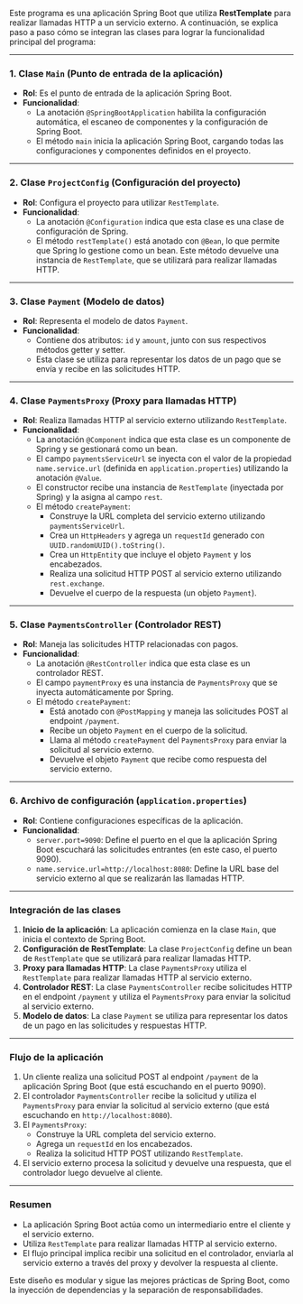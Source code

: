 Este programa es una aplicación Spring Boot que utiliza **RestTemplate** para realizar llamadas HTTP a un servicio externo. A continuación, se explica paso a paso cómo se integran las clases para lograr la funcionalidad principal del programa:

---

### **1. Clase `Main` (Punto de entrada de la aplicación)**
- **Rol**: Es el punto de entrada de la aplicación Spring Boot.
- **Funcionalidad**:
    - La anotación `@SpringBootApplication` habilita la configuración automática, el escaneo de componentes y la configuración de Spring Boot.
    - El método `main` inicia la aplicación Spring Boot, cargando todas las configuraciones y componentes definidos en el proyecto.

---

### **2. Clase `ProjectConfig` (Configuración del proyecto)**
- **Rol**: Configura el proyecto para utilizar `RestTemplate`.
- **Funcionalidad**:
    - La anotación `@Configuration` indica que esta clase es una clase de configuración de Spring.
    - El método `restTemplate()` está anotado con `@Bean`, lo que permite que Spring lo gestione como un bean. Este método devuelve una instancia de `RestTemplate`, que se utilizará para realizar llamadas HTTP.

---

### **3. Clase `Payment` (Modelo de datos)**
- **Rol**: Representa el modelo de datos `Payment`.
- **Funcionalidad**:
    - Contiene dos atributos: `id` y `amount`, junto con sus respectivos métodos getter y setter.
    - Esta clase se utiliza para representar los datos de un pago que se envía y recibe en las solicitudes HTTP.

---

### **4. Clase `PaymentsProxy` (Proxy para llamadas HTTP)**
- **Rol**: Realiza llamadas HTTP al servicio externo utilizando `RestTemplate`.
- **Funcionalidad**:
    - La anotación `@Component` indica que esta clase es un componente de Spring y se gestionará como un bean.
    - El campo `paymentsServiceUrl` se inyecta con el valor de la propiedad `name.service.url` (definida en `application.properties`) utilizando la anotación `@Value`.
    - El constructor recibe una instancia de `RestTemplate` (inyectada por Spring) y la asigna al campo `rest`.
    - El método `createPayment`:
        - Construye la URL completa del servicio externo utilizando `paymentsServiceUrl`.
        - Crea un `HttpHeaders` y agrega un `requestId` generado con `UUID.randomUUID().toString()`.
        - Crea un `HttpEntity` que incluye el objeto `Payment` y los encabezados.
        - Realiza una solicitud HTTP POST al servicio externo utilizando `rest.exchange`.
        - Devuelve el cuerpo de la respuesta (un objeto `Payment`).

---

### **5. Clase `PaymentsController` (Controlador REST)**
- **Rol**: Maneja las solicitudes HTTP relacionadas con pagos.
- **Funcionalidad**:
    - La anotación `@RestController` indica que esta clase es un controlador REST.
    - El campo `paymentProxy` es una instancia de `PaymentsProxy` que se inyecta automáticamente por Spring.
    - El método `createPayment`:
        - Está anotado con `@PostMapping` y maneja las solicitudes POST al endpoint `/payment`.
        - Recibe un objeto `Payment` en el cuerpo de la solicitud.
        - Llama al método `createPayment` del `PaymentsProxy` para enviar la solicitud al servicio externo.
        - Devuelve el objeto `Payment` que recibe como respuesta del servicio externo.

---

### **6. Archivo de configuración (`application.properties`)**
- **Rol**: Contiene configuraciones específicas de la aplicación.
- **Funcionalidad**:
    - `server.port=9090`: Define el puerto en el que la aplicación Spring Boot escuchará las solicitudes entrantes (en este caso, el puerto 9090).
    - `name.service.url=http://localhost:8080`: Define la URL base del servicio externo al que se realizarán las llamadas HTTP.

---

### **Integración de las clases**
1. **Inicio de la aplicación**: La aplicación comienza en la clase `Main`, que inicia el contexto de Spring Boot.
2. **Configuración de RestTemplate**: La clase `ProjectConfig` define un bean de `RestTemplate` que se utilizará para realizar llamadas HTTP.
3. **Proxy para llamadas HTTP**: La clase `PaymentsProxy` utiliza el `RestTemplate` para realizar llamadas HTTP al servicio externo.
4. **Controlador REST**: La clase `PaymentsController` recibe solicitudes HTTP en el endpoint `/payment` y utiliza el `PaymentsProxy` para enviar la solicitud al servicio externo.
5. **Modelo de datos**: La clase `Payment` se utiliza para representar los datos de un pago en las solicitudes y respuestas HTTP.

---

### **Flujo de la aplicación**
1. Un cliente realiza una solicitud POST al endpoint `/payment` de la aplicación Spring Boot (que está escuchando en el puerto 9090).
2. El controlador `PaymentsController` recibe la solicitud y utiliza el `PaymentsProxy` para enviar la solicitud al servicio externo (que está escuchando en `http://localhost:8080`).
3. El `PaymentsProxy`:
    - Construye la URL completa del servicio externo.
    - Agrega un `requestId` en los encabezados.
    - Realiza la solicitud HTTP POST utilizando `RestTemplate`.
4. El servicio externo procesa la solicitud y devuelve una respuesta, que el controlador luego devuelve al cliente.

---

### **Resumen**
- La aplicación Spring Boot actúa como un intermediario entre el cliente y el servicio externo.
- Utiliza `RestTemplate` para realizar llamadas HTTP al servicio externo.
- El flujo principal implica recibir una solicitud en el controlador, enviarla al servicio externo a través del proxy y devolver la respuesta al cliente.

Este diseño es modular y sigue las mejores prácticas de Spring Boot, como la inyección de dependencias y la separación de responsabilidades.